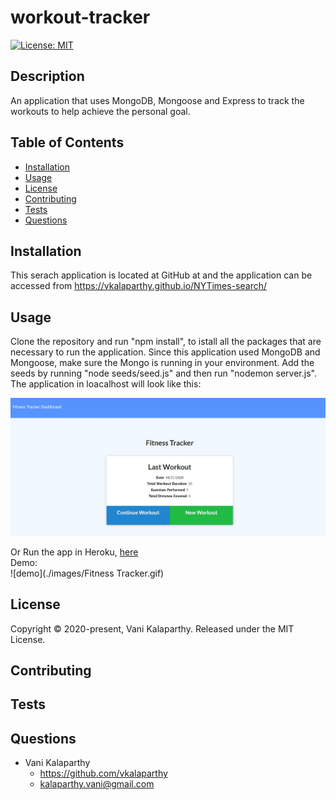 # workout-tracker
[![License: MIT](https://img.shields.io/badge/License-MIT-yellow.svg)](https://opensource.org/licenses/MIT)
## Description
An application that uses MongoDB, Mongoose and Express to track the workouts to help achieve the personal goal.
## Table of Contents
* [Installation](#installation)
* [Usage](#usage)
* [License](#license)
* [Contributing](#contributing)
* [Tests](#tests)
* [Questions](#questions)
## Installation
This serach application is located at GitHub at  and the application can be accessed from https://vkalaparthy.github.io/NYTimes-search/
## Usage
Clone the repository and run "npm install", to istall all the packages that are necessary to run the application. Since this application used MongoDB and Mongoose, make sure the Mongo is running in your environment.  Add the seeds by running "node seeds/seed.js" and then run "nodemon server.js".  The application in loacalhost will look like this:  

![firstPage](./images/Capture.JPG)  

Or Run the app in Heroku, [here](https://vk-fitness-tracker.herokuapp.com/)  
Demo:  
![demo](./images/Fitness Tracker.gif) 
## License
Copyright © 2020-present, Vani Kalaparthy. Released under the MIT License.
## Contributing
## Tests

## Questions
* Vani Kalaparthy
  * https://github.com/vkalaparthy
  * kalaparthy.vani@gmail.com
